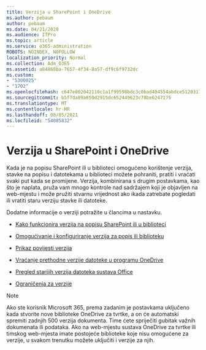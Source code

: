 ```yaml
---
title: Verzija u SharePoint i OneDrive
ms.author: pebaum
author: pebaum
ms.date: 04/21/2020
ms.audience: ITPro
ms.topic: article
ms.service: o365-administration
ROBOTS: NOINDEX, NOFOLLOW
localization_priority: Normal
ms.collection: Adm_O365
ms.assetid: a84868ba-7657-4f34-8a57-df9c6f9732dc
ms.custom:
- "5300025"
- "1702"
ms.openlocfilehash: c647e802042110c1a1f99598bdc3c0bad404554abdce5120317fdbf00f7dca4d
ms.sourcegitcommit: b5f7da89a650d2915dc652449623c78be6247175
ms.translationtype: MT
ms.contentlocale: hr-HR
ms.lasthandoff: 08/05/2021
ms.locfileid: "54085832"
---
```

# <a name="versioning-in-sharepoint-and-onedrive"></a>Verzija u SharePoint i OneDrive 


Kada je na popisu SharePoint ili u biblioteci omogućeno korištenje verzija, stavke na popisu i datotekama u biblioteci možete pohraniti, pratiti i vraćati svaki put kada se promijene. Verzija, kombinirana s drugim postavkama, kao što je naplata, pruža vam mnogo kontrole nad sadržajem koji je objavljen na web-mjestu i može pružiti stvarnu vrijednost ako ikada zatrebate pogledati ili vratiti staru verziju stavke ili datoteke.

Dodatne informacije o verziji potražite u člancima u nastavku.

- [Kako funkcionira verzija na popisu SharePoint ili u biblioteci](https://support.office.com/article/how-does-versioning-work-in-a-sharepoint-list-or-library-0f6cd105-974f-44a4-aadb-43ac5bdfd247)

- [Omogućivanje i konfiguriranje verzija za popis ili biblioteku](https://support.office.com/article/enable-and-configure-versioning-for-a-list-or-library-1555d642-23ee-446a-990a-bcab618c7a37?ocmsassetID=HA102772148&amp;CTT=3&amp;CorrelationId=52441bb1-a619-4375-89d5-19d28769890f)

- [Prikaz povijesti verzija](https://support.office.com/article/View-the-version-history-of-an-item-or-file-in-a-list-or-library-53262060-5092-424D-A50B-C798B0EC32B1)

- [Vraćanje prethodne verzije datoteke u programu OneDrive](https://support.office.com/article/restore-a-previous-version-of-a-file-in-onedrive-159cad6d-d76e-4981-88ef-de6e96c93893)

- [Pregled starijih verzija datoteka sustava Office](https://support.office.com/article/view-previous-versions-of-office-files-5c1e076f-a9c9-41b8-8ace-f77b9642e2c2)

- [Ograničenja za verzije](https://docs.microsoft.com/office365/servicedescriptions/sharepoint-online-service-description/sharepoint-online-limits)

>[!Note] 
>Ako ste korisnik Microsoft 365, prema zadanim je postavkama uključeno kada stvorite nove biblioteke OneDrive za tvrtke, a on će automatski spremiti zadnjih 500 verzija dokumenta. Time ćete spriječiti gubitak važnih dokumenata ili podataka. Ako na web-mjestu sustava OneDrive za tvrtke ili timskog web-mjesta imate postojeće biblioteke koje nisu omogućene za verzije, u svakom trenutku možete uključiti i verzije za njih.



